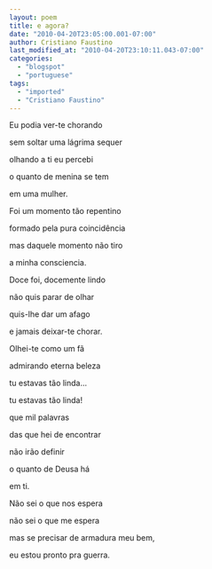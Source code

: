 ```yaml
---
layout: poem
title: e agora?
date: "2010-04-20T23:05:00.001-07:00"
author: Cristiano Faustino
last_modified_at: "2010-04-20T23:10:11.043-07:00"
categories:
  - "blogspot"
  - "portuguese"
tags:
  - "imported"
  - "Cristiano Faustino"
---
```


Eu podia ver-te chorando

sem soltar uma lágrima sequer

olhando a ti eu percebi

o quanto de menina se tem

em uma mulher.

Foi um momento tão repentino

formado pela pura coincidência

mas daquele momento não tiro

a minha consciencia.

Doce foi, docemente lindo

não quis parar de olhar

quis-lhe dar um afago

e jamais deixar-te chorar.

Olhei-te como um fã

admirando eterna beleza

tu estavas tão linda...

tu estavas tão linda!

que mil palavras

das que hei de encontrar

não irão definir

o quanto de Deusa há

em ti.

Não sei o que nos espera

não sei o que me espera

mas se precisar de armadura meu bem, 

eu estou pronto pra guerra.